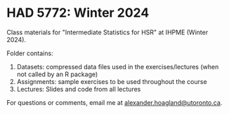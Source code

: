 # HAD 5772: Winter 2024
 Class materials for "Intermediate Statistics for HSR" at IHPME (Winter 2024). 

Folder contains: 
1. Datasets: compressed data files used in the exercises/lectures (when not called by an R package)
2. Assignments: sample exercises to be used throughout the course
3. Lectures: Slides and code from all lectures

For questions or comments, email me at alexander.hoagland@utoronto.ca.
